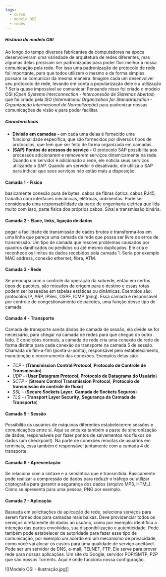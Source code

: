 ```yaml
---
tags:
  - curso
  - modelo_OSI
  - redes
---
```

##### **História do modelo OSI**
Ao longo do tempo diversos fabricantes de computadores na época desenvolveram uma variedade de arquitetura de redes diferentes, mas algumas delas precisam ser padronizadas para poder fluir melhor a nossa comunicação pela rede. Por isso uma padronização de protocolo de rede foi importante, para que todos utilizem o mesmo e de forma simples possam se comunicar da mesma maneira. Imagine cada um desenvolver seu protocolo de rede, levando em conta a popularização dele e a utilização ? Seria quase impossível se comunicar. Pensando nisso foi criado o modelo OSI (*Open Systems Interconnection* - *Interconexão de Sistemas Abertos*) que foi criado pela ISO (*International Organization for Standardization* - *Organização Internacional de Normalização*) para padronizar nossas comunicações de visão e para poder facilitar.
##### **Características**
- **Divisão em camadas -** em cada uma delas é fornecido uma funcionalidade específica, que são fornecidos por diversos tipos de protocolos, que tem que ser feito de forma organizada em camadas.
- **(SAP) Pontos de acessos de serviço -** O protocolo SAP possibilita aos processos adicionarem e removerem serviços dinamicamente na rede. Quando um servidor é adicionado a rede, ele noticia seus serviços utilizando o SAP. Quando um servidor é desativado, ele utiliza o SAP para indicar que seus serviços não estão mais a disposição.
#### Camada 1 - Física 
basicamente conexão pura de bytes, cabos de fibras óptica, cabos RJ45, trabalha com interfaces mecânicas, elétricas, urdimentas. Pode ser considerado uma responsabilidade da parte de engenharia elétrica que lida muito com isso, parte física dos próprios cabos. Sinal e transmissão binária.
#### Camada 2 - Elace, links, ligação de dados
pegar a facilidade de transmissão de dados brutos e transforma-los em uma linha que pareça uma camada de rede que possa ser livre de erros de transmissão. Um tipo de camada que resolve problemas causados por quadros danificados ou perdidos ou até mesmo duplicados. Ele cria e reconhece os limites de dados recebidos pela camada 1. Seria por exemplo MAC address, conexão ethernet, fibra, ATM.
#### Camada 3 - Rede
Se preocupa com o controle da operação da subrede, então em certos tipos de pacotes, são roteados da origem para o destino e essas rotas podem ser baseadas em tabelas estáticas ou dinâmicas. Exemplos são: protocolos IP, ARP, IPSec, OSPF, ICMP (ping). Essa camada é responsável por controle de congestionamento de pacotes, uma função desse tipo de camada.
#### Camada 4 - Transporte
Camada de transporte aceita dados de camada de sessão, ela divide se for necessário, para chegar na camada de redes para que chegue do outro lado. E condições normais, a camada de rede cria uma conexão de rede de forma distinta para cada conexão de transporte na camada 5 de sessão. Chamada de fim-a-fim (ponta-a-ponta), responsável pelo estabelecimento, manutenção e encerramento das conexões. Exemplos delas são:
- *TCP* - (**Transmission Control Protocol**, **Protocolo de Controle de Transmissão**)
- *UDP* - (**User Datagram Protocol**, **Protocolo de Datagrama do Usuário**)
- *SCTP* - (**Stream Control Transmission Protocol**, **Protocolo de transmissão de controle de fluxo**)
- *SSL* - (**Secure Sockets Layer**, **Camada de Sockets Seguros**)
- *TLS*  - (**Transport Layer Security**, **Segurança da Camada de Transporte**)
#### Camada 5 - Sessão
Possibilita os usuários de máquinas diferentes estabelecerem sessões e comunicações entre si. Aqui se encaixa também a paste de sincronização de dados, responsáveis por fazer pontos de salvamentos nos fluxos de dados (um checkpoint). Na parte de conexões remotas de usuários em terminais, essa também é responsável juntamente com a camada 4 de transporte.
#### Camada 6 - Apresentação
Se relaciona com a sintaxe e a semântica que é transmitida. Basicamente pode realizar a compressão de dados para reduzir o tráfego ou utilizar criptografia para garantir a segurança dos dados (arquivo MP3, HTML). Como se apresenta para uma pessoa, PNG por exemplo.
#### Camada 7 - Aplicação
Baseada em solicitações de aplicação de rede, seleciona serviços para serem fornecidos para camadas mais baixas. Deve providenciar todos os serviços diretamente de dados ao usuário, como por exemplo: identifica a intenção das partes envolvidas, sua disponibilização e autenticidade. Pode também pode estabelecer de autoridade para fazer esse tipo de comunicação, por exemplo um acordo em um mecanismo de privacidade, como você vai alocar os custos para uma qualidade de serviço aceitável. Pode ser um servidor de DNS, e-mail, TELNET, FTP. Ele serve para prover rede para nossas aplicações. Um site do Google, servidor POP/SMTP, P2P que são nossos Torrents. Aqui é onde funciona nossa configuração.

![[Modelo OSI - Ilustração.jpg]]